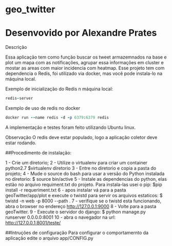 # geo_twitter
# Desenvovido por Alexandre Prates



Descrição

Essa aplicação tem como função buscar os tweet armazemnados na base e plot um mapa com as notificações, agrupar essa informações em cluster e mostar as areas com maior incidencia com 
heatmap. Esse projeto tem com dependencia o Redis, foi utilizado via docker, mas você pode instala-lo na máquina local.

Exemplo de inicialização do Redis n máquina local:

```ruby
redis-server
```

Exemplo de uso de redis no docker

```ruby
docker run --name redis -d -p 6379:6379 redis
```

A implementação e testes foram feito utilizando Ubuntu linux.

Observação
O redis deve estar populado, logo a aplicação coletor deve estar rodando.

##Procedimento de instalação:

1 - Crie um diretorio;
2 - Utilize o virtualenv para criar um container python2.7
$virtualenv diretorio
3 - Entre no diretorio e copia a pasta do projeto;
4 - Mude o source do bash para usar a versão do Python instalada no diretorio:
$ source bin/active
5 - Instale as dependencias do python, elas estão no arquivo requiment.txt do projeto. Para instala-las usei o pip:
$pip install -r requeriment.txt
6 - apos instalar vá para a pasta geoTwitter/app/plot e execute o twistd para servir os arquivos estaticos:
$ twistd -n web -p 8000 --path .
7 - verifique se o twistd esta funcionando, abra o browser no endereço http://127.0.0.1:9000
8 - Volte para a pasta geoTwitter.
9 - Execute o servidor do django:
$ python manage.py runserver 0.0.0.0:8001
10 - abra o navegador na url: http://127.0.0.1:8001/teste/

##Intruções de configuração
Para configurar o comportamernto da aplicação edite o arquivo app/CONFIG.py


 

